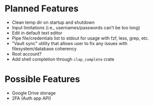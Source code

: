 # Planned Features

- Clean temp dir on startup and shutdown
- Input limitations (i.e., usernames/passwords can't be too long)
- Edit in default text editor
- Pipe file/credentials list to stdout for usage with fzf, less, grep, etc.
- "Vault sync" utility that allows user to fix any issues with filesystem/database coherency
- Root account?
- Add shell completion through `clap_complete` crate

# Possible Features

- Google Drive storage
- 2FA (Auth app API)
